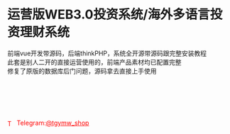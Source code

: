 # 运营版WEB3.0投资系统/海外多语言投资理财系统

前端vue开发带源码，后端thinkPHP，系统全开源带源码跟完整安装教程<br>此套是别人二开的直接运营使用的，前端产品素材均已配置完整<br>修复了原版的数据库后门问题，源码拿去直接上手使用<br><br><br><br><br><br>




<p style="color: red;"><img src="https://cdn-icons-png.flaticon.com/512/2111/2111646.png" alt="Telegram Icon" style="width: 16px; vertical-align: middle; margin-right: 5px;">Telegram:<a href="https://t.me/tgymw_shop" style="color: red;">@tgymw_shop</a></p>
